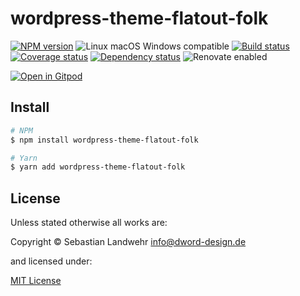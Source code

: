 <!-- TITLE/ -->
# wordpress-theme-flatout-folk
<!-- /TITLE -->

<!-- BADGES/ -->
[![NPM version](https://img.shields.io/npm/v/wordpress-theme-flatout-folk.svg)](https://npmjs.org/package/wordpress-theme-flatout-folk)
![Linux macOS Windows compatible](https://img.shields.io/badge/os-linux%20%7C%C2%A0macos%20%7C%C2%A0windows-blue)
[![Build status](https://img.shields.io/github/workflow/status/dword-design/wordpress-theme-flatout-folk/build)](https://github.com/dword-design/wordpress-theme-flatout-folk/actions)
[![Coverage status](https://img.shields.io/coveralls/dword-design/wordpress-theme-flatout-folk)](https://coveralls.io/github/dword-design/wordpress-theme-flatout-folk)
[![Dependency status](https://img.shields.io/david/dword-design/wordpress-theme-flatout-folk)](https://david-dm.org/dword-design/wordpress-theme-flatout-folk)
![Renovate enabled](https://img.shields.io/badge/renovate-enabled-brightgreen)

[![Open in Gitpod](https://gitpod.io/button/open-in-gitpod.svg)](https://gitpod.io/#https://github.com/dword-design/wordpress-theme-flatout-folk)
<!-- /BADGES -->

<!-- DESCRIPTION/ -->

<!-- /DESCRIPTION -->

<!-- INSTALL/ -->
## Install

```bash
# NPM
$ npm install wordpress-theme-flatout-folk

# Yarn
$ yarn add wordpress-theme-flatout-folk
```
<!-- /INSTALL -->

<!-- LICENSE/ -->
## License

Unless stated otherwise all works are:

Copyright &copy; Sebastian Landwehr <info@dword-design.de>

and licensed under:

[MIT License](https://opensource.org/licenses/MIT)
<!-- /LICENSE -->
